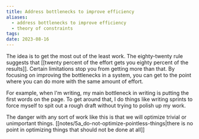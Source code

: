 ```yaml
---
title: Address bottlenecks to improve efficiency
aliases:
  - address bottlenecks to improve efficiency
  - theory of constraints
tags: 
date: 2023-08-16
---
```


The idea is to get the most out of the least work. The eighty-twenty rule suggests that [[twenty percent of the effort gets you eighty percent of the results]]. Certain limitations stop you from getting more than that. By focusing on improving the bottlenecks in a system, you can get to the point where you can do more with the same amount of effort.

For example, when I'm writing, my main bottleneck in writing is putting the first words on the page. To get around that, I do things like writing sprints to force myself to spit out a rough draft without trying to polish up my work.

The danger with any sort of work like this is that we will optimize trivial or unimportant things. [[notes/5a_do-not-optimize-pointless-things|there is no point in optimizing things that should not be done at all]]